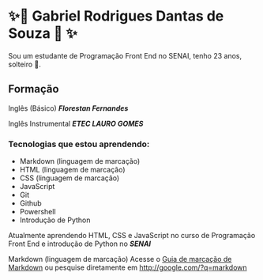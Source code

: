 # ✨🌱  Gabriel Rodrigues Dantas de Souza 🌱 ✨

Sou um estudante de Programação Front End no SENAI, tenho 23 anos, solteiro 🌹.


## Formação
Inglês (Básico) **_Florestan Fernandes_**

Inglês Instrumental **_ETEC LAURO GOMES_**
### Tecnologias que estou aprendendo:

* Markdown (linguagem de marcação)
* HTML (linguagem de marcação)
* CSS (linguagem de marcação)
* JavaScript
* Git
* Github
* Powershell
* Introdução de Python

Atualmente aprendendo HTML, CSS e JavaScript no curso de Programação Front End e introdução de Python no **_SENAI_**

Markdown (linguagem de marcação)
Acesse o [Guia de marcação de Markdown](https://docs.pipz.com/central-de-ajuda/learning-center/guia-basico-de-markdown#open) ou pesquise diretamente em  <http://google.com/?q=markdown>

<!-- Esse exemplo acima é equivalente a:
    <a href= "https://docs.pipz.com/central-de-ajuda/learning-center/guia-basico-de-markdown#open">Guia básico de Markdown</a>


<!--
**GabrielRodriguesD/GabrielRodriguesD** is a ✨ _special_ ✨ repository because its `README.md` (this file) appears on your GitHub profile.

Here are some ideas to get you started:
🌹
- 🔭 I’m currently working on ...
- 🌱 I’m currently learning ...
- 👯 I’m looking to collaborate on ...
- 🤔 I’m looking for help with ...
- 💬 Ask me about ...
- 📫 How to reach me: ...
- 😄 Pronouns: ...
- ⚡ Fun fact: ...
## -> markdown
-->
